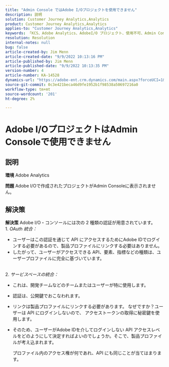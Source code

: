 ```yaml
---
title: "Admin Console ではAdobe I/Oプロジェクトを使用できません"
description: 説明
solution: Customer Journey Analytics,Analytics
product: Customer Journey Analytics,Analytics
applies-to: "Customer Journey Analytics,Analytics"
keywords: 「KCS、Adobe Analytics、AdobeI/O プロジェクト、使用不可、Admin Console、OAuth 統合、サービスベース統合」
resolution: Resolution
internal-notes: null
bug: false
article-created-by: Jim Menn
article-created-date: "9/9/2022 10:13:16 PM"
article-published-by: Jim Menn
article-published-date: "9/9/2022 10:13:35 PM"
version-number: 4
article-number: KA-14528
dynamics-url: "https://adobe-ent.crm.dynamics.com/main.aspx?forceUCI=1&pagetype=entityrecord&etn=knowledgearticle&id=79289e96-8c30-ed11-9db1-0022480866ad"
source-git-commit: 0c3e421beca46d9fe1952b1f98538a50697216a0
workflow-type: tm+mt
source-wordcount: '201'
ht-degree: 2%

---
```


# Adobe I/OプロジェクトはAdmin Consoleで使用できません

## 説明


<b>環境</b>
Adobe Analytics

<b>問題</b>
Adobe I/Oで作成されたプロジェクトがAdmin Consoleに表示されません。


## 解決策


<b>解決策</b>
Adobe I/O・コンソールには次の 2 種類の認証が用意されています。
<br>1. *OAuth 統合：*
- ユーザーはこの認証を通じて API にアクセスするためにAdobe IDでログインする必要があるので、製品プロファイルにリンクする必要はありません。
- したがって、ユーザーがアクセスできる API、要素、指標などの種類は、ユーザープロファイルに完全に基づいています。

<br>2. *サービスベースの統合：*
- これは、開発チームなどのチームまたはユーザーが特に使用します。


- 認証は、公開鍵でおこなわれます。


- リンクは製品プロファイルにリンクする必要があります。 なぜですか？ユーザーは API にログインしないので、 アクセストークンの取得に秘密鍵を使用します。
- そのため、ユーザーがAdobe IDを介してログインしない API アクセスレベルをどのようにして決定すればよいのでしょうか。そこで、製品プロファイルが考え込まれます。

   プロファイル内のアクセス権が何であれ、API にも同じことが当てはまります。



